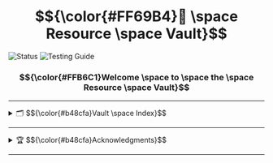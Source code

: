 # $${\color{#FF69B4}🌸 \space Resource \space Vault}$$

![Status](https://img.shields.io/badge/status-active-ff69b4?style=flat-square&logo=flutter&logoColor=white)
![Testing Guide](https://img.shields.io/badge/guide-testing-ffb6c1?style=flat-square&logo=bookstack&logoColor=white)

### $${\color{#FFB6C1}Welcome \space to \space the \space Resource \space Vault}$$

---

<details>
  <summary>🗂️ $${\color{#b48cfa}Vault \space Index}$$</summary>
  
  <div>
    <h6>🧪 <a href="./guide-vault/Api-Testing-Guide.md">API Testing Guide</a></h6>
  </div>

  <!-- <div>
    <h6>🐳 Docker Guide (Coming Soon Maybe)</h6>
  </div>-->

  <div>
    <h6>📕 <a href="./guide-vault/Database-Study-Guide-I.md">Database Study Guide I</a></h6>
  </div>
</details>

---

<details>
  <summary>🏆 $${\color{#b48cfa}Acknowledgments}$$</summary>
  
  <div>
    <h6>❤️ <a href="./example/name-of-file">example name</a></h6>
    <p>Worked on the <a href="./example/name-of-file">Example Guide</a></p>
  </div>
</details>

---
